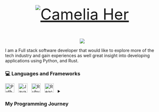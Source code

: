 <!-- <p align="center">
  <h3 align="center"> Camelia Her </h3>
</p>
-->

<p align="center" style="font-size:50px;">
  <a href="https://github.com/jossy1101">
    <img src=""  alt="Camelia Her" /></a>
</p>

<p align="center">
  <!-- Typing SVG by DenverCoder1 - https://github.com/DenverCoder1/readme-typing-svg -->
  <a href="https://github.com/DenverCoder1/readme-typing-svg">
    <img src="https://readme-typing-svg.demolab.com/?lines=Full-Stack%20Software%20Developer;Excited%20to%20Learning%20New%20Things&center=true&width=440&height=45&pause=1000" /></a>
</p>

I am a Full stack software developer that would like to explore more of the tech industry and gain experiences as well great insight into developing applications using Python, and Rust.

### 💻 Languages and Frameworks

<img align="left" alt="Python" width ="30px" style="padding-right:10px;" src="https://cdn.jsdelivr.net/gh/devicons/devicon/icons/python/python-original.svg"/>

<img align="left" alt="Javascript" width ="30px" style="padding-right:10px;" src="https://cdn.jsdelivr.net/gh/devicons/devicon/icons/javascript/javascript-original.svg"/>

<img align="left" alt="Ruby" width ="30px" style="padding-right:10px;" src="https://cdn.jsdelivr.net/gh/devicons/devicon/icons/ruby/ruby-original.svg"/>

<img align="left" alt="React.js" width ="30px" style="padding-right:10px;" src="https://cdn.jsdelivr.net/gh/devicons/devicon/icons/react/react-original-wordmark.svg"/>


<br/>

<details>
  <summary><h3>My Programming Journey </h3></summary>
  
  My programming journey started with an introductory class to C++ in my first year, followed by the upcoming semester was learning Java and Android development. After that, I took a course to taught Python and Git as part of the curriculum, and applied software design patterns to my Python applications. By the end of my first year, I had developed my first full application in Python and was just starting my second year to learning data structures and algorithms.  Following up the next semester I took a discrete mathematics class taught as a programming class. Where I learned implementing graph theory, set theory, etc. Which in my third I learned much more emphasis such as shell scripting, automation, build environments, etc.
  
</details>
